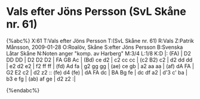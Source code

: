 # Vals efter Jöns Persson (SvL Skåne nr. 61)

{%abc%}
X:61
T:Vals efter Jöns Persson
T:(SvL Skåne nr. 61)
R:Vals
Z:Patrik Månsson, 2009-01-28
O:Roalöv, Skåne
S:efter Jöns Persson
B:Svenska Låtar Skåne
N:Noten anger "komp. av Harberg"
M:3/4
L:1/8
K:D
|: (FA) | D2 DD DD | D2 D2 D2 | FA GB Ac | (Bd) ce d2 |
c2 cc cc | (c2 B2) c2 | d2 dd dd | e2 d2 e2 | f2 ff ff |
(fd) Ad fa | g2 gg gg | (ae) ce gb | a2 aa aa | (af) dA FA |
G2 E2 c2 | d2 z2 :: (fe) d4 (fe) | dA FA dc | BA Bg fe |
dc df a2 | d'3 c' ba | b3 e fg | (ab) af ge | d2 z2 :|

{%endabc%}

